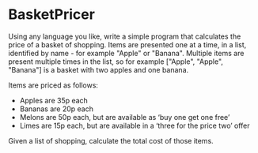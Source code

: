 # BasketPricer
Using any language you like, write a simple program that calculates the price of a basket of shopping. Items are presented
one at a time, in a list, identified by name - for example "Apple" or "Banana".
Multiple items are present multiple times in the list, so for example ["Apple", "Apple", "Banana"] is a basket with two apples and one banana.

Items are priced as follows:
 - Apples are 35p each
 - Bananas are 20p each
 - Melons are 50p each, but are available as ‘buy one get one free’
 - Limes are 15p each, but are available in a ‘three for the price two’ offer

Given a list of shopping, calculate the total cost of those items.
